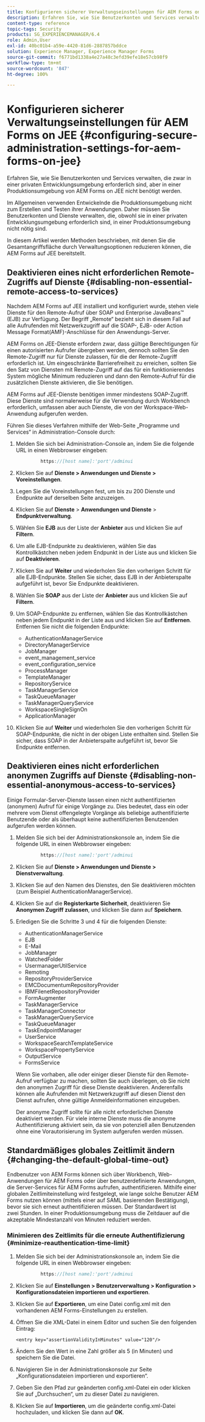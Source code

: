 ```yaml
---
title: Konfigurieren sicherer Verwaltungseinstellungen für AEM Forms on JEE
description: Erfahren Sie, wie Sie Benutzerkonten und Services verwalten, die zwar in einer privaten Entwicklungsumgebung erforderlich sind, aber in einer Produktionsumgebung von AEM Forms on JEE nicht benötigt werden.
content-type: reference
topic-tags: Security
products: SG_EXPERIENCEMANAGER/6.4
role: Admin,User
exl-id: 40bc01b4-a59e-4420-81d6-2887857bddce
solution: Experience Manager, Experience Manager Forms
source-git-commit: f6771bd1338a4e27a48c3efd39efe18e57cb98f9
workflow-type: tm+mt
source-wordcount: '847'
ht-degree: 100%

---
```


# Konfigurieren sicherer Verwaltungseinstellungen für AEM Forms on JEE {#configuring-secure-administration-settings-for-aem-forms-on-jee}

Erfahren Sie, wie Sie Benutzerkonten und Services verwalten, die zwar in einer privaten Entwicklungsumgebung erforderlich sind, aber in einer Produktionsumgebung von AEM Forms on JEE nicht benötigt werden.

Im Allgemeinen verwenden Entwickelnde die Produktionsumgebung nicht zum Erstellen und Testen ihrer Anwendungen. Daher müssen Sie Benutzerkonten und Dienste verwalten, die, obwohl sie in einer privaten Entwicklungsumgebung erforderlich sind, in einer Produktionsumgebung nicht nötig sind.

In diesem Artikel werden Methoden beschrieben, mit denen Sie die Gesamtangriffsfläche durch Verwaltungsoptionen reduzieren können, die AEM Forms auf JEE bereitstellt.

## Deaktivieren eines nicht erforderlichen Remote-Zugriffs auf Dienste {#disabling-non-essential-remote-access-to-services}

Nachdem AEM Forms auf JEE installiert und konfiguriert wurde, stehen viele Dienste für den Remote-Aufruf über SOAP und Enterprise JavaBeans™ (EJB) zur Verfügung. Der Begriff „Remote“ bezieht sich in diesem Fall auf alle Aufrufenden mit Netzwerkzugriff auf die SOAP-, EJB- oder Action Message Format(AMF)-Anschlüsse für den Anwendungs-Server.

AEM Forms on JEE-Dienste erfordern zwar, dass gültige Berechtigungen für einen autorisierten Aufrufer übergeben werden, dennoch sollten Sie den Remote-Zugriff nur für Dienste zulassen, für die der Remote-Zugriff erforderlich ist. Um eingeschränkte Barrierefreiheit zu erreichen, sollten Sie den Satz von Diensten mit Remote-Zugriff auf das für ein funktionierendes System mögliche Minimum reduzieren und dann den Remote-Aufruf für die zusätzlichen Dienste aktivieren, die Sie benötigen.

AEM Forms auf JEE-Dienste benötigen immer mindestens SOAP-Zugriff. Diese Dienste sind normalerweise für die Verwendung durch Workbench erforderlich, umfassen aber auch Dienste, die von der Workspace-Web-Anwendung aufgerufen werden.

Führen Sie dieses Verfahren mithilfe der Web-Seite „Programme und Services“ in Administration-Console durch:

1. Melden Sie sich bei Administration-Console an, indem Sie die folgende URL in einen Webbrowser eingeben:

   ```java
            https://[host name]:'port'/adminui
   ```

1. Klicken Sie auf **Dienste > Anwendungen und Dienste > Voreinstellungen**.
1. Legen Sie die Voreinstellungen fest, um bis zu 200 Dienste und Endpunkte auf derselben Seite anzuzeigen.
1. Klicken Sie auf **Dienste** > **Anwendungen und Dienste** > **Endpunktverwaltung**.
1. Wählen Sie **EJB** aus der Liste der **Anbieter** aus und klicken Sie auf **Filtern**.
1. Um alle EJB-Endpunkte zu deaktivieren, wählen Sie das Kontrollkästchen neben jedem Endpunkt in der Liste aus und klicken Sie auf **Deaktivieren**.
1. Klicken Sie auf **Weiter** und wiederholen Sie den vorherigen Schritt für alle EJB-Endpunkte. Stellen Sie sicher, dass EJB in der Anbieterspalte aufgeführt ist, bevor Sie Endpunkte deaktivieren.
1. Wählen Sie **SOAP** aus der Liste der **Anbieter** aus und klicken Sie auf **Filtern**.
1. Um SOAP-Endpunkte zu entfernen, wählen Sie das Kontrollkästchen neben jedem Endpunkt in der Liste aus und klicken Sie auf **Entfernen**. Entfernen Sie nicht die folgenden Endpunkte:

   * AuthenticationManagerService
   * DirectoryManagerService
   * JobManager
   * event_management_service
   * event_configuration_service
   * ProcessManager
   * TemplateManager
   * RepositoryService
   * TaskManagerService
   * TaskQueueManager
   * TaskManagerQueryService
   * WorkspaceSingleSignOn
   * ApplicationManager

1. Klicken Sie auf **Weiter** und wiederholen Sie den vorherigen Schritt für SOAP-Endpunkte, die nicht in der obigen Liste enthalten sind. Stellen Sie sicher, dass SOAP in der Anbieterspalte aufgeführt ist, bevor Sie Endpunkte entfernen.

## Deaktivieren eines nicht erforderlichen anonymen Zugriffs auf Dienste {#disabling-non-essential-anonymous-access-to-services}

Einige Formular-Server-Dienste lassen einen nicht authentifizierten (anonymen) Aufruf für einige Vorgänge zu. Dies bedeutet, dass ein oder mehrere vom Dienst offengelegte Vorgänge als beliebige authentifizierte Benutzende oder als überhaupt keine authentifizierten Benutzenden aufgerufen werden können.

1. Melden Sie sich bei der Administrationskonsole an, indem Sie die folgende URL in einen Webbrowser eingeben:

   ```java
            https://[host name]:'port'/adminui
   ```

1. Klicken Sie auf **Dienste > Anwendungen und Dienste > Dienstverwaltung**.
1. Klicken Sie auf den Namen des Dienstes, den Sie deaktivieren möchten (zum Beispiel AuthenticationManagerService).
1. Klicken Sie auf die **Registerkarte Sicherheit**, deaktivieren Sie **Anonymen Zugriff zulassen**, und klicken Sie dann auf **Speichern**.
1. Erledigen Sie die Schritte 3 und 4 für die folgenden Dienste:

   * AuthenticationManagerService
   * EJB
   * E-Mail
   * JobManager
   * WatchedFolder
   * UsermanagerUtilService
   * Remoting
   * RepositoryProviderService
   * EMCDocumentumRepositoryProvider
   * IBMFilenetRepositoryProvider
   * FormAugmenter
   * TaskManagerService
   * TaskManagerConnector
   * TaskManagerQueryService
   * TaskQueueManager
   * TaskEndpointManager
   * UserService
   * WorkspaceSearchTemplateService
   * WorkspacePropertyService
   * OutputService
   * FormsService

   Wenn Sie vorhaben, alle oder einiger dieser Dienste für den Remote-Aufruf verfügbar zu machen, sollten Sie auch überlegen, ob Sie nicht den anonymen Zugriff für diese Dienste deaktivieren. Anderenfalls können alle Aufrufenden mit Netzwerkzugriff auf diesen Dienst den Dienst aufrufen, ohne gültige Anmeldeinformationen einzugeben.

   Der anonyme Zugriff sollte für alle nicht erforderlichen Dienste deaktiviert werden. Für viele interne Dienste muss die anonyme Authentifizierung aktiviert sein, da sie von potenziell allen Benutzenden ohne eine Vorautorisierung im System aufgerufen werden müssen.

## Standardmäßiges globales Zeitlimit ändern  {#changing-the-default-global-time-out}

Endbenutzer von AEM Forms können sich über Workbench, Web-Anwendungen für AEM Forms oder über benutzerdefinierte Anwendungen, die Server-Services für AEM Forms aufrufen, authentifizieren. Mithilfe einer globalen Zeitlimiteinstellung wird festgelegt, wie lange solche Benutzer AEM Forms nutzen können (mittels einer auf SAML basierenden Bestätigung), bevor sie sich erneut authentifizieren müssen. Der Standardwert ist zwei Stunden. In einer Produktionsumgebung muss die Zeitdauer auf die akzeptable Mindestanzahl von Minuten reduziert werden.

### Minimieren des Zeitlimits für die erneute Authentifizierung {#minimize-reauthentication-time-limit}

1. Melden Sie sich bei der Administrationskonsole an, indem Sie die folgende URL in einen Webbrowser eingeben:

   ```java
            https://[host name]:'port'/adminui
   ```

1. Klicken Sie auf **Einstellungen > Benutzerverwaltung > Konfiguration > Konfigurationsdateien importieren und exportieren**.
1. Klicken Sie auf **Exportieren**, um eine Datei config.xml mit den vorhandenen AEM Forms-Einstellungen zu erstellen.
1. Öffnen Sie die XML-Datei in einem Editor und suchen Sie den folgenden Eintrag: 

   `<entry key="assertionValidityInMinutes" value="120"/>`

1. Ändern Sie den Wert in eine Zahl größer als 5 (in Minuten) und speichern Sie die Datei.
1. Navigieren Sie in der Administrationskonsole zur Seite „Konfigurationsdateien importieren und exportieren“.
1. Geben Sie den Pfad zur geänderten config.xml-Datei ein oder klicken Sie auf „Durchsuchen“, um zu dieser Datei zu navigieren.
1. Klicken Sie auf **Importieren**, um die geänderte config.xml-Datei hochzuladen, und klicken Sie dann auf **OK**.
